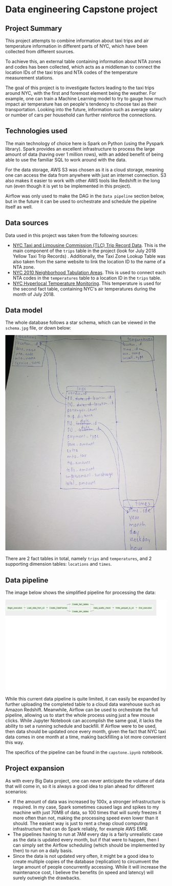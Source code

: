 # Data engineering Capstone project
## Project Summary
This project attempts to combine information about taxi trips and air temperature information in different parts of NYC, which have been collected from different sources.

To achieve this, an external table containing information about NTA zones and codes has been collected, which acts as a middleman to connect the location IDs of the taxi trips and NTA codes of the temperature measurement stations.

The goal of this project is to investigate factors leading to the taxi trips around NYC, with the first and foremost element being the weather. For example, one can train a Machine Learning model to try to gauge how much impact air temperature has on people's tendency to choose taxi as their transportation. Looking into the future, information such as average salary or number of cars per household can further reinforce the connections.

## Technologies used

The main technology of choice here is Spark on Python (using the Pyspark library). Spark provides an excellent infrastructure to process the large amount of data (having over 1 million rows), with an added benefit of being able to use the familiar SQL to work around with the data.

For the data storage, AWS S3 was chosen as it is a cloud storage, meaning one can access the data from anywhere with just an internet connection. S3 also makes it easier to work with other AWS tools like Redshift in the long run (even though it is yet to be implemented in this project).

Airflow was only used to make the DAG in the ```Data pipeline``` section below, but in the future it can be used to orchestrate and schedule the pipeline itself as well.

## Data sources
Data used in this project was taken from the following sources:

- [NYC Taxi and Limousine Commission (TLC) Trip Record Data](https://www1.nyc.gov/site/tlc/about/tlc-trip-record-data.page). This is the main component of the ```trips``` table in the project (look for July 2018 Yellow Taxi Trip Records) . Additionally, the Taxi Zone Lookup Table was also taken from the same website to link the location ID to the name of a NTA zone.
- [NYC 2010 Neighborhood Tabulation Areas](https://data.cityofnewyork.us/City-Government/2010-Neighborhood-Tabulation-Areas-NTAs-/cpf4-rkhq). This is used to connect each NTA codes in the ```temperatures``` table to a location ID in the ```trips``` table.
- [NYC Hyperlocal Temperature Monitoring](https://data.cityofnewyork.us/dataset/Hyperlocal-Temperature-Monitoring/qdq3-9eqn). This temperature is used for the second fact table, containing NYC's air temperatures during the month of July 2018.

## Data model
The whole database follows a star schema, which can be viewed in the ```schema.jpg``` file, or down below:

![Schema](./schema.jpg)

There are 2 fact tables in total, namely ```trips``` and ```temperatures```, and 2 supporting dimension tables: ```locations``` and ```times```.

## Data pipeline

The image below shows the simplified pipeline for processing the data:

![Pipeline](./data_pipeline.png)

While this current data pipeline is quite limited, it can easily be expanded by further uploading the completed table to a cloud data warehouse such as Amazon Redshift.
Meanwhile, Airflow can be used to orchestrate the full pipeline, allowing us to start the whole process using just a few mouse clicks. While Jupyter Notebook can accomplish the same goal, it lacks the ability to set a running schedule and backfill. If Airflow were to be used, then data should be updated once every month, given the fact that NYC taxi data comes in one month at a time, making backfilling a lot more convenient this way.

The specifics of the pipeline can be found in the ```capstone.ipynb``` notebook.

## Project expansion
As with every Big Data project, one can never anticipate the volume of data that will come in, so it is always a good idea to plan ahead for different scenarios:
- If the amount of data was increased by 100x, a stronger infrastructure is required. In my case, Spark sometimes caused lags and spikes to my machine with just 70MB of data, so 100 times that will surely freezes it more often than not, making the processing speed even lower than it should. The easiest way is just to rent a cheap cloud computing infrastructure that can do Spark reliably, for example AWS EMR.
- The pipelines having to run at 7AM every day is a fairly unrealistic case as the data is updated every month, but if that were to happen, then I can simply set the Airflow scheduling (which should be implemented by then) to run on a daily basis.
- Since the data is not updated very often, it might be a good idea to create multiple copies of the database (replication) to circumvent the large amount of people concurrently accessing. While it will increase the maintenance cost, I believe the benefits (in speed and latency) will surely outweigh the drawbacks.

